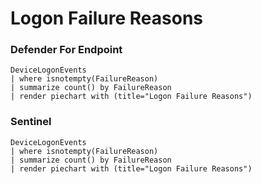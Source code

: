 # Logon Failure Reasons

### Defender For Endpoint

```
DeviceLogonEvents
| where isnotempty(FailureReason)
| summarize count() by FailureReason
| render piechart with (title="Logon Failure Reasons")
```
### Sentinel
```
DeviceLogonEvents
| where isnotempty(FailureReason)
| summarize count() by FailureReason
| render piechart with (title="Logon Failure Reasons")
```



